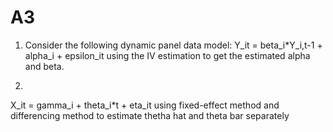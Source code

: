 # A3

1. Consider the following dynamic panel data model:
Y_it = beta_i*Y_i,t-1 + alpha_i + epsilon_it
using the IV estimation to get the estimated alpha and beta.

2. 
X_it = gamma_i + theta_i*t + eta_it
using fixed-effect method and differencing method to estimate thetha hat and theta bar separately
